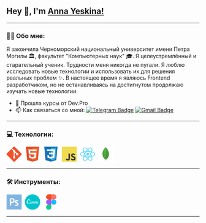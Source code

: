 ## Hey 👋, I'm [Anna Yeskina!](https://github.com/yeskinaa)

---

### :man_technologist: Обо мне:

Я закончила Черноморский национальный университет имени Петра Могилы 🏛, факультет "Компьютерных наук" 🎓. Я целеустремлённый и старательный ученик. Трудности меня никогда не пугали. Я люблю исследовать новые технологии и использовать их для решения реальных проблем ✨. В настоящее время я являюсь Frontend разработчиком, но не останавливаясь на достигнутом продолжаю изучать новые технологии.

- :telescope: Прошла курсы от Dev.Pro
- :mailbox: Как связаться со мной: [![Telegram Badge](https://img.shields.io/badge/-yeskinaa-blue?style=flat&logo=Telegram&logoColor=white)](https://t.me/yeskina_a) [![Gmail Badge](https://img.shields.io/badge/-Gmail-red?style=flat&logo=Gmail&logoColor=white)](mailto:yeskina2022@gmail.com)

---

### 💻 Технологии:

<div>
  <img src="https://github.com/devicons/devicon/blob/master/icons/git/git-original.svg" title="git" alt="git" width="40" height="40"/>&nbsp
  <img src="https://github.com/devicons/devicon/blob/master/icons/html5/html5-original.svg" title="html5" alt="html5" width="40" height="40"/>&nbsp
  <img src="https://github.com/devicons/devicon/blob/master/icons/css3/css3-original.svg" title="css" alt="css" width="40" height="40"/>&nbsp
  <img src="https://github.com/devicons/devicon/blob/master/icons/javascript/javascript-original.svg" title="javascript" alt="javascript" width="40" height="40"/>&nbsp
  <img src="https://github.com/devicons/devicon/blob/master/icons/react/react-original.svg" title="reactjs" alt="reactjs" width="40" height="40"/>&nbsp
  <img src="https://github.com/devicons/devicon/blob/master/icons/mongodb/mongodb-original.svg" title="mongodb" alt="mongodb" width="40" height="40"/>&nbsp
</div>

---

### 🛠 Инструменты:

<div>
  <img src="https://github.com/devicons/devicon/blob/master/icons/photoshop/photoshop-plain.svg" title="photoshop" alt="photoshop" width="40" height="40"/>&nbsp;
  <img src="https://github.com/devicons/devicon/blob/master/icons/canva/canva-original.svg" title="canva" alt="canva" width="40" height="40"/>&nbsp;
  <img src="https://github.com/devicons/devicon/blob/master/icons/figma/figma-original.svg" title="figma" alt="figma" width="40" height="40"/>&nbsp;
</div>

---

